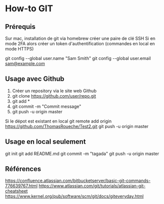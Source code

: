 # How-to GIT


## Prérequis
Sur mac, installation de git via homebrew
créer une paire de clé SSH
Si en mode 2FA alors créer un token d'authentification (commandes en local en mode HTTPS)

git config --global user.name "Sam Smith"
git config --global user.email sam@example.com


## Usage avec Github

1. Créer un repository via le site web Github
2. git clone https://github.com/user/repo.git
3. git add *
4. git commit -m "Commit message"
5. git push -u origin master

Si le dépot est existant en local
git remote add origin https://github.com/ThomasRoueche/Test2.git
git push -u origin master


## Usage en local seulement

git init
git add README.md
git commit -m "tagada"
git push -u origin master


## Références
https://confluence.atlassian.com/bitbucketserver/basic-git-commands-776639767.html
https://www.atlassian.com/git/tutorials/atlassian-git-cheatsheet
https://www.kernel.org/pub/software/scm/git/docs/giteveryday.html
